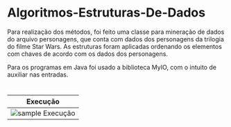 # Algoritmos-Estruturas-De-Dados

Para realização dos métodos, foi feito uma classe para mineração de dados do arquivo personagens, que conta com dados dos personagens da trilogia do filme Star Wars. As estruturas foram aplicadas ordenando os elementos com chaves de acordo com os dados dos personagens.

Para os programas em Java foi usado a biblioteca MyIO, com o intuito de auxiliar nas entradas.

# 
|Execução|
| --- |
| ![sample Execução](https://i.imgur.com/aWG2JjO.gif) |

